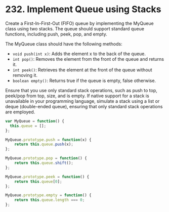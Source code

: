 # 232. Implement Queue using Stacks


Create a First-In-First-Out (FIFO) queue by implementing the MyQueue class using two stacks. The queue should support standard queue functions, including push, peek, pop, and empty.

The MyQueue class should have the following methods:

- `void push(int x)`: Adds the element x to the back of the queue.
- `int pop()`: Removes the element from the front of the queue and returns it.
- `int peek()`: Retrieves the element at the front of the queue without removing it.
- `boolean empty()`: Returns true if the queue is empty, false otherwise.

Ensure that you use only standard stack operations, such as push to top, peek/pop from top, size, and is empty. If native support for a stack is unavailable in your programming language, simulate a stack using a list or deque (double-ended queue), ensuring that only standard stack operations are employed.

```javascript
var MyQueue = function() {
  this.queue = [];  
};

MyQueue.prototype.push = function(x) {
    return this.queue.push(x);
};

MyQueue.prototype.pop = function() {
    return this.queue.shift();
};

MyQueue.prototype.peek = function() {
    return this.queue[0];
};

MyQueue.prototype.empty = function() {
    return this.queue.length === 0;
};


```
